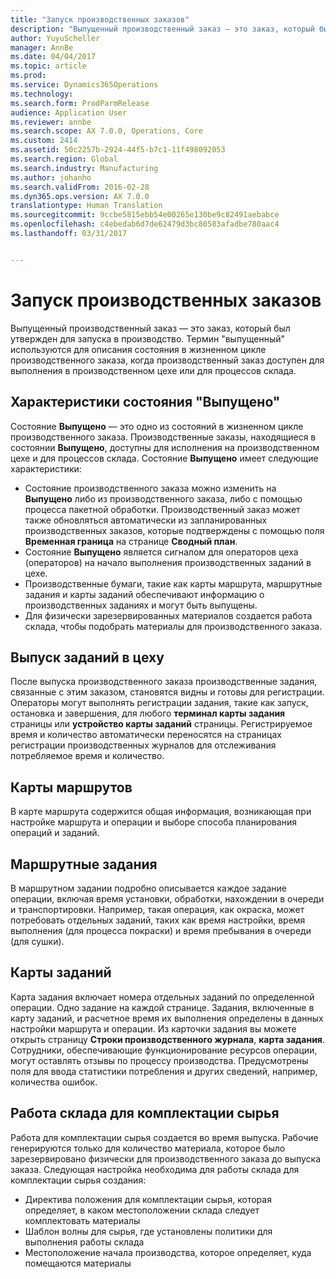 ```yaml
---
title: "Запуск производственных заказов"
description: "Выпущенный производственный заказ — это заказ, который был утвержден для запуска в производство. Термин &quot;выпущенный&quot; используются для описания состояния в жизненном цикле производственного заказа, когда производственный заказ доступен для выполнения в производственном цехе или для процессов склада."
author: YuyuScheller
manager: AnnBe
ms.date: 04/04/2017
ms.topic: article
ms.prod: 
ms.service: Dynamics365Operations
ms.technology: 
ms.search.form: ProdParmRelease
audience: Application User
ms.reviewer: annbe
ms.search.scope: AX 7.0.0, Operations, Core
ms.custom: 2414
ms.assetid: 50c2257b-2924-44f5-b7c1-11f498092053
ms.search.region: Global
ms.search.industry: Manufacturing
ms.author: johanho
ms.search.validFrom: 2016-02-28
ms.dyn365.ops.version: AX 7.0.0
translationtype: Human Translation
ms.sourcegitcommit: 9ccbe5815ebb54e00265e130be9c82491aebabce
ms.openlocfilehash: c4ebedab6d7de62479d3bc80583afadbe780aac4
ms.lasthandoff: 03/31/2017


---
```


# <a name="release-production-orders"></a>Запуск производственных заказов

Выпущенный производственный заказ — это заказ, который был утвержден для запуска в производство. Термин "выпущенный" используются для описания состояния в жизненном цикле производственного заказа, когда производственный заказ доступен для выполнения в производственном цехе или для процессов склада. 

<a name="characteristics-of-the-released-state"></a>Характеристики состояния "Выпущено"
-------------------------------------

Состояние **Выпущено** — это одно из состояний в жизненном цикле производственного заказа. Производственные заказы, находящиеся в состоянии **Выпущено**, доступны для исполнения на производственном цехе и для процессов склада. Состояние **Выпущено** имеет следующие характеристики:

-   Состояние производственного заказа можно изменить на **Выпущено** либо из производственного заказа, либо с помощью процесса пакетной обработки. Производственный заказ может также обновляться автоматически из запланированных производственных заказов, которые подтверждены с помощью поля **Временная граница** на странице **Сводный план**.
-   Состояние **Выпущено** является сигналом для операторов цеха (операторов) на начало выполнения производственных заданий в цехе.
-   Производственные бумаги, такие как карты маршрута, маршрутные задания и карты заданий обеспечивают информацию о производственных заданиях и могут быть выпущены.
-   Для физически зарезервированных материалов создается работа склада, чтобы подобрать материалы для производственного заказа.

## <a name="releasing-jobs-to-the-shop-floor"></a>Выпуск заданий в цеху
После выпуска производственного заказа производственные задания, связанные с этим заказом, становятся видны и готовы для регистрации. Операторы могут выполнять регистрации задания, такие как запуск, остановка и завершения, для любого **терминал карты задания** страницы или **устройство карты заданий** страницы. Регистрируемое время и количество автоматически переносятся на страницах регистрации производственных журналов для отслеживания потребляемое время и количество.

## <a name="route-cards"></a>Карты маршрутов
В карте маршрута содержится общая информация, возникающая при настройке маршрута и операции и выборе способа планирования операций и заданий.

## <a name="route-jobs"></a>Маршрутные задания
В маршрутном задании подробно описывается каждое задание операции, включая время установки, обработки, нахождении в очереди и транспортировки. Например, такая операция, как окраска, может потребовать отдельных заданий, таких как время настройки, время выполнения (для процесса покраски) и время пребывания в очереди (для сушки).

## <a name="job-cards"></a>Карты заданий
Карта задания включает номера отдельных заданий по определенной операции. Одно задание на каждой странице. Задания, включенные в карту заданий, и расчетное время их выполнения определены в данных настройки маршрута и операции. Из карточки задания вы можете открыть страницу **Строки производственного журнала**, **карта задания**. Сотрудники, обеспечивающие функционирование ресурсов операции, могут оставлять отзывы по процессу производства. Предусмотрены поля для ввода статистики потребления и других сведений, например, количества ошибок.

## <a name="warehouse-work-for-raw-material-picking"></a>Работа склада для комплектации сырья
Работа для комплектации сырья создается во время выпуска. Рабочие генерируются только для количество материала, которое было зарезервировано физически для производственного заказа до выпуска заказа. Следующая настройка необходима для работы склада для комплектации сырья создания:

-   Директива положения для комплектации сырья, которая определяет, в каком местоположении склада следует комплектовать материалы
-   Шаблон волны для сырья, где установлены политики для выполнения работы склада
-   Местоположение начала производства, которое определяет, куда помещаются материалы



